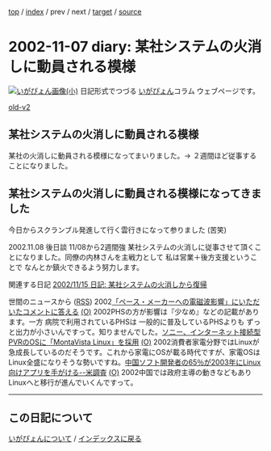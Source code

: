 [top](https://igapyon.github.io/diary/) 
 / [index](https://igapyon.github.io/diary/2002/index.html) 
 / prev 
 / next 
 / [target](https://igapyon.github.io/diary/2002/ig021107.html) 
 / [source](https://github.com/igapyon/diary/blob/gh-pages/2002/ig021107.html.src.md) 

2002-11-07 diary: 某社システムの火消しに動員される模様
=====================================================================================================
[![いがぴょん画像(小)](https://igapyon.github.io/diary/images/iga200306s.jpg "いがぴょん")](https://igapyon.github.io/diary/memo/memoigapyon.html) 日記形式でつづる [いがぴょん](https://igapyon.github.io/diary/memo/memoigapyon.html)コラム ウェブページです。

[old-v2](ig021107-orig.html)

## 某社システムの火消しに動員される模様

某社の火消しに動員される模様になってまいりました。→ ２週間ほど従事することになりました。






## 某社システムの火消しに動員される模様になってきました


今日からスクランブル発進して行く雲行きになって参りました (苦笑)

2002.11.08 後日談 11/08から2週間強 某社システムの火消しに従事させて頂くことになりました。同僚の内林さんを主戦力として
私は営業＋後方支援ということで なんとか鎮火できるよう努力します。

関連する日記
[2002/11/15 日記: 某社システムの火消しから復帰](ig021115.html)




世間のニュースから ([RSS](ig021107-news.xml)) 2002[「ペース・メーカーへの電磁波影響」にいただいたコメントに答える](http://itpro.nikkeibp.co.jp/free/ITPro/OPINION/20021027/2/) [(O)](http://itpro.nikkeibp.co.jp/free/ITPro/OPINION/20021027/2/) 2002PHSの方が影響は『少なめ』などの記載があります。一方 病院で利用されているPHSは 一般的に普及しているPHSよりも ずっと出力が小さいんですって。知りませんでした。[ソニー、インターネット接続型PVRのOSに「MontaVista Linux」を採用](http://biztech.nikkeibp.co.jp/wcs/leaf/CID/onair/biztech/elec/215413) [(O)](http://biztech.nikkeibp.co.jp/wcs/leaf/CID/onair/biztech/elec/215413) 2002消費者家電分野ではLinuxが急成長しているのだそうです。これから家電にOSが載る時代ですが、家電OSはLinux全盛になりそうな勢いですね。[中国ソフト開発者の65％が2003年にLinux向けアプリを手がける--米調査](http://biztech.nikkeibp.co.jp/wcs/leaf/CID/onair/biztech/comp/215414) [(O)](http://biztech.nikkeibp.co.jp/wcs/leaf/CID/onair/biztech/comp/215414) 2002中国では政府主導の動きなどもあり Linuxへと移行が進んでいくんですって。


----------------------------------------------------------------------------------------------------

## この日記について
[いがぴょんについて](https://igapyon.github.io/diary/memo/memoigapyon.html) / [インデックスに戻る](https://igapyon.github.io/diary/idxall.html)
